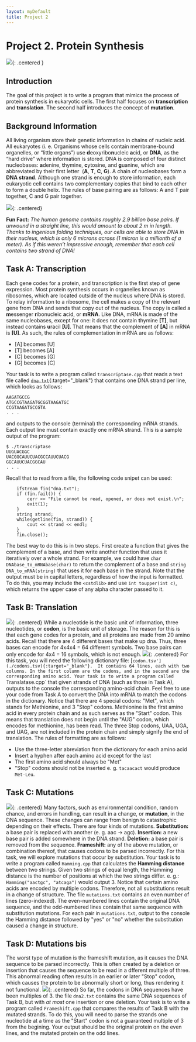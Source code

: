```yaml
---  
layout: myDefault  
title: Project 2  
---      
```


# Project 2. Protein Synthesis


![](https://www.acpsd.net/cms/lib/SC02209457/Centricity/Domain/5698/central%20dogma.png){: .centered }


## Introduction
The goal of this project is to write a program that mimics the process of protein synthesis in eukaryotic cells. The first half focuses on **transcription** and **translation**. The second half introduces the concept of **mutation**.


## Background Information
All living organism store their genetic information in chains of nucleic acid. All eukaryotes (i. e. Organisms whose cells contain membrane-bound organelles, or “little organs”) use **d**eoxyribo**n**ucleic **a**cid, or **DNA**, as the “hard drive” where information is stored. DNA is composed of four distinct nucleobases: **a**denine, **t**hymine, **c**ytosine, and **g**uanine, which are abbreviated by their first letter  (**A**, **T**, **C**, **G**). A chain of nucleobases form a **DNA strand**. Although one strand is enough to store information, each eukaryotic cell contains two complementary copies that bind to each other to form a double helix. The rules of base pairing are as follows: A and T pair together, C and G pair together.

![](https://study.com/cimages/multimages/16/complementary-base-pairing.jpg){: .centered}

**Fun Fact:** *The human genome contains roughly 2.9 billion base pairs. If unwound in a straight line, this would amount to about 2 m in length. Thanks to ingenious folding techniques, our cells are able to store DNA in their nucleus, which is only 6 microns across (1 micron is a millionth of a meter). As if this weren’t impressive enough, remember that each cell contains two strand of DNA!*


## Task A: Transcription
Each gene codes for a protein, and transcription is the first step of gene expression. Most protein synthesis occurs in organelles known as ribosomes, which are located outside of the nucleus where DNA is stored. To relay information to a ribosome, the cell makes a copy of the relevant gene from DNA and sends that copy out of the nucleus. The copy is called a **m**essenger **r**ibonucleic **a**cid, or **mRNA**. Like DNA, mRNA is made of the same nucleobases, except for one: it does not contain **t**hymine **[T]**, but instead contains **u**racil **[U]**. That means that the complement of **[A]** in mRNA is **[U]**. As such, the rules of complementation in mRNA are as follows:
* [A] becomes [U]
* [T] becomes [A]
* [C] becomes [G]
* [G] becomes [C]

Your task is to write a program called `transcriptase.cpp` that reads a text file called [`dna.txt`](./dna.txt){:target="_blank"} that contains one DNA strand per line, which looks as follows:
```
AAGATGCCG
ATGCCGTAAGATGCGGTAAGATGC
CCGTAAGATGCCGTA
. . . 
```
and outputs to the console (terminal) the corresponding mRNA strands. Each output line must contain exactly one mRNA strand. This is a sample output of the program:
```
$ ./transcriptase
UUGUACGGC
UACGGCAUUCUACGCCAUUCUACG
GGCAUUCUACGGCAU
. . . 
```  
  
  
Recall that to read from a file, the following code snipet can be used:  
  
```
    ifstream fin("dna.txt");
    if (fin.fail()) {
        cerr << "File cannot be read, opened, or does not exist.\n";
        exit(1);
    }
    string strand;
    while(getline(fin, strand)) {
        cout << strand << endl;
    }
    fin.close();
```

The best way to do this is in two steps. First create a function that gives the complement of a base, and then write another function that uses it iteratively over a whole strand.
For example, we could have `char DNAbase_to_mRNAbase(char)` to return the complement of a base and `string DNA_to_mRNA(string)` that uses it for each base in the strand. Note that the output must be in capital letters, regardless of how the input is formatted. To do this, you may include the `<cstdlib>` and use `int toupper(int c)`, which returns the upper case of any alpha character passed to it.

## Task B: Translation
![](https://upload.wikimedia.org/wikipedia/commons/thumb/0/0f/Peptide_syn.png/350px-Peptide_syn.png){: .centered}
While a nucleotide is the basic unit of information, three nucleotides, or **codon**, is the basic unit of storage. The reason for this is that each gene codes for a protein, and all proteins are made from 20 amino acids. Recall that there are 4 different bases that make up dna. Thus, three bases can encode for 4x4x4 = 64 different symbols. Two base pairs can only encode for 4x4 = 16 symbols, which is not enough.
![](http://session.masteringgenetics.com/problemAsset/1479555/6/MG_1479555_001.jpg){: .centered}
For this task, you will need the following dictionary file: [`codon.tsv'](./codons.tsv){:target="_blank"}. 
It contains 64 lines, each with two columns. In the first column are the codons, and in the second are the corresponding amino acid.
Your task is to write a program called `Translatase.cpp` that given strands of DNA (such as those in Task A), outputs to the console the corresponding amino-acid chain. Feel free to use your code from Task A to convert the DNA into mRNA to match the codons in the dictionary. Notice that there are 4 special codons: "Met", which stands for Methionine, and 3 "Stop" codons. Methionine is the first amino acid in every protein chain and as such serves as the "Start" codon. This means that translation does not begin until the "AUG" codon, which encodes for methionine, has been read. The three Stop codons, UAA, UGA, and UAG, are not included in the protein chain and simply signify the end of translation.
The rules of formatting are as follows:
* Use the three-letter abreviation from the dictionary for each amino acid
* Insert a hyphen after each amino acid except for the last
* The first amino acid should always be "Met"
* "Stop" codons should not be inserted
e. g.
`tacaacact` would produce `Met-Leu`.

## Task C: Mutations
![](https://s3-us-west-2.amazonaws.com/courses-images/wp-content/uploads/sites/110/2016/06/06154820/dna_mutations_point_mutation_yourgenome-1024x548.png){: .centered}
Many factors, such as environmental condition, random chance, and errors in handling, can result in a change, or **mutation**, in the DNA sequence. These changes can range from benign to catastrophic depending on their effects. There are four kinds of mutations.
**Substitution:** a base pair is replaced with another (e. g. aac -> agc).
**Insertion:** a new base pair is added somewhere in the DNA strand.
**Deletion:** a base pair is removed from the sequence.
**Frameshift:** any of the above mutation, or combination thereof, that causes codons to be parsed incorrectly.
For this task, we will explore mutations that occur by substitution. Your task is to write a program called `Hamming.cpp` that calculates the **Hamming distance** between two strings. Given two strings of equal length, the Hamming distance is the number of positions at which the two strings differ.
e. g.: `Hamming("aactgc", "atcaga")` would output 3.
Notice that certain amino acids are encoded by multiple codons. Therefore, not all substitutions result in a change of structure. The file `mutations.txt` contains an even number of lines (zero-indexed). The even-numbered lines contain the original DNA sequence, and the odd-numbered lines contain that same sequence with substitution mutations. For each pair in `mutations.txt`, output to the console the Hamming distance followed by "yes" or "no" whether the substitution caused a change in structure. 

## Task D: Mutations bis
The worst type of mutation is the frameshift mutation, as it causes the DNA sequence to be parsed incorrectly. This is often created by a deletion or insertion that causes the sequence to be read in a dfferent multiple of three. This abnormal reading often results in an earlier or later "Stop" codon, which causes the protein to be abnormally short or long, thus rendering it not functional.
![](https://upload.wikimedia.org/wikipedia/commons/thumb/0/0a/Frameshift_mutation.jpg/700px-Frameshift_mutation.jpg){: .centered}
So far, the codons in DNA sequences have been multiples of 3. the file `dna2.txt` contains the same DNA sequences of Task B, but with *at most* one insertion or one deletion. Your task is to write a program called `Frameshift.cpp` that compares the results of Task B with the mutated strands.
To do this, you will need to parse the strands one nucleotide at a time as the "Start" codon is not a guaranteed multiple of 3 from the begining.
Your output should be the original protein on the even lines, and the mutated protein on the odd lines.
